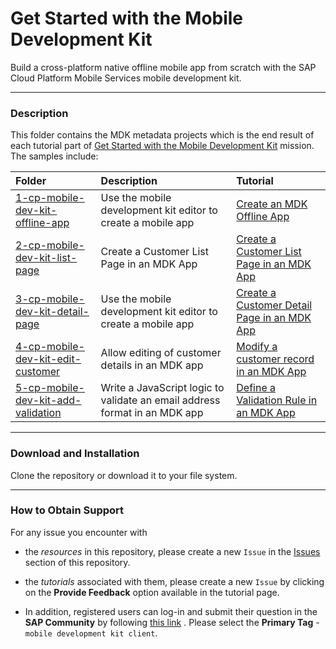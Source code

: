 # Get Started with the Mobile Development Kit
Build a cross-platform native offline mobile app from scratch with the SAP Cloud Platform Mobile Services mobile development kit.

***
### Description
This folder contains the MDK metadata projects which is the end result of each tutorial part of [Get Started with the Mobile Development Kit](https://developers.sap.com/mission.mobile-dev-kit-get-started.html) mission.
The samples include:

|  Folder     | Description   | Tutorial
|  :------------- | :------------- | :-------------
|  [1-cp-mobile-dev-kit-offline-app](/1-Get-Started-with-the-MDK/1-cp-mobile-dev-kit-offline-app) | Use the mobile development kit editor to create a mobile app | [Create an MDK Offline App](https://developers.sap.com/tutorials/cp-mobile-dev-kit-offline-app.html)
|  [2-cp-mobile-dev-kit-list-page](/1-Get-Started-with-the-MDK/2-cp-mobile-dev-kit-list-page)  |  Create a Customer List Page in an MDK App  | [Create a Customer List Page in an MDK App](https://developers.sap.com/tutorials/cp-mobile-dev-kit-list-page.html)
|  [3-cp-mobile-dev-kit-detail-page](/1-Get-Started-with-the-MDK/3-cp-mobile-dev-kit-detail-page)      |     Use the mobile development kit editor to create a mobile app | [Create a Customer Detail Page in an MDK App](https://developers.sap.com/tutorials/cp-mobile-dev-kit-detail-page.html)
|  [4-cp-mobile-dev-kit-edit-customer](/1-Get-Started-with-the-MDK/4-cp-mobile-dev-kit-edit-customer) | Allow editing of customer details in an MDK app | [Modify a customer record in an MDK App](https://developers.sap.com/tutorials/cp-mobile-dev-kit-edit-customer.html)
|  [5-cp-mobile-dev-kit-add-validation](/1-Get-Started-with-the-MDK/5-cp-mobile-dev-kit-add-validation) | Write a JavaScript logic to validate an email address format in an MDK app | [Define a Validation Rule in an MDK App](https://developers.sap.com/tutorials/cp-mobile-dev-kit-add-validation.html)



***
### Download and Installation

Clone the repository or download it to your file system.

***
### How to Obtain Support
For any issue you encounter with 
* the *resources* in this repository, please create a new `Issue` in the [Issues](https://github.com/SAP/cloud-mdk-tutorial-samples/issues) section of this repository.
* the *tutorials* associated with them, please create a new `Issue` by clicking on the **Provide Feedback** option available in the tutorial page.

* In addition, registered users can log-in and submit their question in the **SAP Community** by following [this link](https://answers.sap.com/questions/ask.html) .
Please select the **Primary Tag** - `mobile development kit client`.
